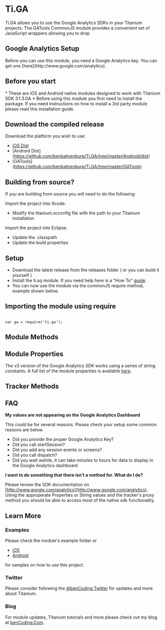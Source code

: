 <h1>Ti.GA</h1>

Ti.GA allows you to use the Google Analytics SDKs in your Titanium projects.  The GATools CommonJS module provides a convenient set of JavaScript wrappers allowing you to drop 

<h2>Google Analytics Setup</h2>
Before you can use this module, you need a Google Analytics key.  You can get one [here](http://www.google.com/analytics).

<h2>Before you start</h2>
* These are iOS and Android native modules designed to work with Titanium SDK 3.1.3.GA
* Before using this module you first need to install the package. If you need instructions on how to install a 3rd party module please read this installation guide.

<h2>Download the compiled release</h2>

Download the platform you wish to use:

* [iOS Dist](https://github.com/benbahrenburg/Ti.GA/tree/master/iOS/dist)
* [Android Dist] (https://github.com/benbahrenburg/Ti.GA/tree/master/Android/dist)
* [GATools] (https://github.com/benbahrenburg/Ti.GA/tree/master/GATools)

<h2>Building from source?</h2>

If you are building from source you will need to do the following:

Import the project into Xcode:

* Modify the titanium.xcconfig file with the path to your Titanium installation

Import the project into Eclipse:

* Update the .classpath
* Update the build properties

<h2>Setup</h2>

* Download the latest release from the releases folder ( or you can build it yourself )
* Install the ti.sq module. If you need help here is a "How To" [guide](https://wiki.appcelerator.org/display/guides/Configuring+Apps+to+Use+Modules). 
* You can now use the module via the commonJS require method, example shown below.

<h2>Importing the module using require</h2>
<pre><code>
var ga = require('ti.ga');
</code></pre>

<h2>Module Methods</h2>

<h2>Module Properties</h2>

The v3 version of the Google Analytics SDK works using a series of string constants. A full list of the module properties is available [here](https://github.com/benbahrenburg/Ti.GA/blob/master/Documentation/Properties.md).

<h2>Tracker Methods</h2>


<h2>FAQ</h2>

<b>My values are not appearing on the Google Analytics Dashboard</b>

This could be for several reasons.  Please check your setup some common reasons are below.

* Did you provide the proper Google Analytics Key?
* Did you call startSession?
* Did you add any session events or screens?
* Did you call dispatch?
* Did you wait awhile, it can take minutes to hours for data to display in the Google Analytics dashboard  

<b>I want to do something that there isn't a method for. What do I do?</b>

Please review the SDK documentation on [http://www.google.com/analytics](http://www.google.com/analytics).  Using the approperate Properties or String values and the tracker's proxy method you should be able to access most of the native sdk functionality.  

<h2>Learn More</h2>

<h3>Examples</h3>
Please check the module's example folder or 


* [iOS](https://github.com/benbahrenburg/Ti.SQ/tree/master/iOS/example) 
* [Android](https://github.com/benbahrenburg/Ti.SQ/tree/master/Android/Module/example)

for samples on how to use this project.

<h3>Twitter</h3>

Please consider following the [@benCoding Twitter](http://www.twitter.com/benCoding) for updates 
and more about Titanium.

<h3>Blog</h3>

For module updates, Titanium tutorials and more please check out my blog at [benCoding.Com](http://benCoding.com).
